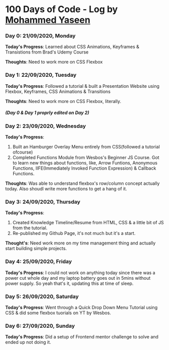 # 100 Days of Code - Log by [Mohammed Yaseen](https://md-yaseen.github.io)

### Day 0: 21/09/2020, Monday
**Today's Progress**: Learned about CSS Animations, Keyframes & Transistions from Brad's Udemy Course

**Thoughts**: Need to work more on CSS Flexbox


### Day 1: 22/09/2020, Tuesday
**Today's Progress**: Followed a tutorial & built a Presentation Website using Flexbox, Keyframes, CSS Animations & Transitions

**Thoughts**: Need to work more on CSS Flexbox, literally.
##### (Day 0 & Day 1 proprly edited on Day 2)

### Day 2: 23/09/2020, Wednesday
**Today's Progress**: 
1. Built an Hamburger Overlay Menu entirely from CSS(followed a tutorial ofcourse)
2. Completed Functions Module from Wesbos's Beginner JS Course. Got to learn new things about functions, like, Arrow Funtions, Anonymous Functions, IIFE(Immediately Invoked Function Expression) & Callback Functions.

**Thoughts**: Was able to understand flexbox's row/column concept actually today. Also shoudl write more functions to get a hang of it.

### Day 3: 24/09/2020, Thursday
**Today's Progress**:
1. Created Knowledge Timeline/Resume from HTML, CSS & a little bit of JS from the tutorial.
2. Re-published my Github Page, it's not much but it's a start.

**Thought's**: Need work more on my time management thing and actually start building simple projects.

### Day 4: 25/09/2020, Friday
**Today's Progress**: I could not work on anything today since there was a power cut whole day and my laptop battery goes out in 5mins without power supply. So yeah that's it, updating this at time of sleep.

### Day 5: 26/09/2020, Saturday
**Today's Progress**: Went through a Quick Drop Down Menu Tutorial using CSS & did some flexbox tuorials on YT by Wesbos.

### Day 6: 27/09/2020, Sunday
**Today's Progress**: Did a setup of Frontend mentor challenge to solve and ended up not doing it.